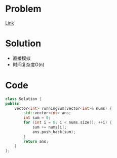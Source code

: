 # Problem
[Link](https://leetcode-cn.com/problems/running-sum-of-1d-array/)

# Solution
* 直接模拟
* 时间复杂度O(n)

# Code
```cpp
class Solution {
public:
    vector<int> runningSum(vector<int>& nums) {
        std::vector<int> ans;
        int sum = 0;
        for (int i = 0; i < nums.size(); ++i) {
            sum += nums[i];
            ans.push_back(sum);
        }
        return ans;
    }
};
```